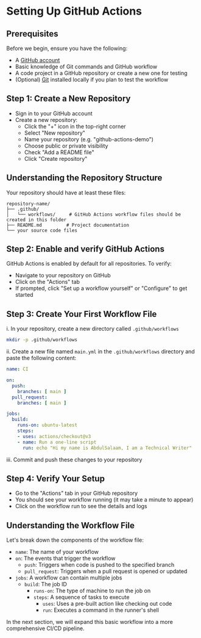 # Setting Up GitHub Actions

## Prerequisites

Before we begin, ensure you have the following:

- A [GitHub account](https://github.com/signup)
- Basic knowledge of Git commands and GitHub workflow
- A code project in a GitHub repository or create a new one for testing
- (Optional) [Git](https://git-scm.com/downloads) installed locally if you plan to test the workflow

## Step 1: Create a New Repository

- Sign in to your GitHub account
- Create a new repository:
   - Click the "+" icon in the top-right corner
   - Select "New repository"
   - Name your repository (e.g. "github-actions-demo")
   - Choose public or private visibility
   - Check "Add a README file"
   - Click "Create repository"

## Understanding the Repository Structure

Your repository should have at least these files:

```
repository-name/
├── .github/
│   └── workflows/     # GitHub Actions workflow files should be created in this folder 
├── README.md         # Project documentation
└── your source code files
```

## Step 2: Enable and verify GitHub Actions

GitHub Actions is enabled by default for all repositories. To verify:

- Navigate to your repository on GitHub
- Click on the "Actions" tab
- If prompted, click "Set up a workflow yourself" or "Configure" to get started

## Step 3: Create Your First Workflow File

i. In your repository, create a new directory called `.github/workflows`
   ```bash
   mkdir -p .github/workflows
   ```
   
ii. Create a new file named `main.yml` in the `.github/workflows` directory and paste the following content:
   ```yaml
   name: CI

   on:
     push:
       branches: [ main ]
     pull_request:
       branches: [ main ]

   jobs:
     build:
       runs-on: ubuntu-latest
       steps:
       - uses: actions/checkout@v3
       - name: Run a one-line script
         run: echo "Hi my name is AbdulSalaam, I am a Technical Writer"
   ```

iii. Commit and push these changes to your repository

## Step 4: Verify Your Setup

- Go to the "Actions" tab in your GitHub repository
- You should see your workflow running (it may take a minute to appear)
- Click on the workflow run to see the details and logs

## Understanding the Workflow File

Let's break down the components of the workflow file:

- `name`: The name of your workflow 
- `on`: The events that trigger the workflow
  - `push`: Triggers when code is pushed to the specified branch
  - `pull_request`: Triggers when a pull request is opened or updated
- `jobs`: A workflow can contain multiple jobs
  - `build`: The job ID 
    - `runs-on`: The type of machine to run the job on
    - `steps`: A sequence of tasks to execute
      - `uses`: Uses a pre-built action like checking out code
      - `run`: Executes a command in the runner's shell

In the next section, we will expand this basic workflow into a more comprehensive CI/CD pipeline.

